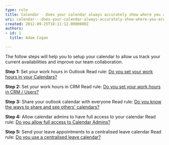 ```yaml
---
type: rule
title: Calendar - Does your calendar always accurately show where you are?
uri: calendar---does-your-calendar-always-accurately-show-where-you-are
created: 2012-09-25T18:11:12.0000000Z
authors:
- id: 1
  title: Adam Cogan

---
```


 
​The follow steps will help you to setup your calendar to allow us track your current availabilities and improve our team collaboration.
 
**Step 1:** Set your work hours in Outlook
              Read rule: [Do you set your work hours in your Calendars?](/Management/Rules-to-Better-Software-Consultants-Working-in-a-Team/Pages/Set-your-work-hours-in-your-calendars.aspx)

**Step 2:** Set your work hours in CRM
             Read rule: [Do you set your work hours in CRM / Users?](/Communication/RulesToBetterCRMForUsers/Pages/How-to-book-developers-for-a-project.aspx)

**Step 3:** Share your outlook calendar with everyone
             Read rule: ​​​​​[Do you know the ways to share and see others' calendars?​](/Management/Rules-to-Better-Software-Consultants-Working-in-a-Team/Pages/Know-the-ways-to-share-and-see-calendars.aspx)

**Step 4:** Allow calendar admins to have full access to your calendar
             Read rule: [Do you allow full access to Calendar Admins?​​](/Management/Rules-to-Better-Software-Consultants-Working-in-a-Team/Pages/Allow-full-access-to-calendar-admins.aspx)

**Step 5:** Send your leave appointments to a centralised leave calendar
             Read rule: [Do you use a centralised leave calendar?](/Management/Rules-to-Better-Software-Consultants-Working-in-a-Team/Pages/Inform-when-you-are-out-of-the-office-during-work-hours.aspx)

